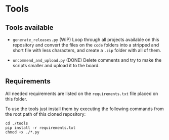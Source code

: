# Tools

## Tools available

- `generate_releases.py` (WIP)
  Loop through all projects available on this repository and convert the files on the `code` folders into a stripped and short file with less characters, and create a `.zip` folder with all of them.

- `uncommend_and_upload.py` (DONE)
  Delete comments and try to make the scripts smaller and upload it to the board.

## Requirements

All needed requirements are listed on the `requirements.txt` file placed on this folder.

To use the tools just install them by executing the following commands from the root path of this cloned repository:

```shell
cd ./tools
pip install -r requirements.txt
chmod +x ./*.py
```
